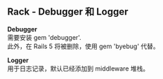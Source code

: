 ## Rack - Debugger 和 Logger

**Debugger**
<br>
需要安装 gem 'debugger'. <br>
此外，在 Rails 5 将被删除，使用 gem 'byebug' 代替。

**Logger**
<br>
用于日志记录，默认已经添加到 middleware 堆栈。
